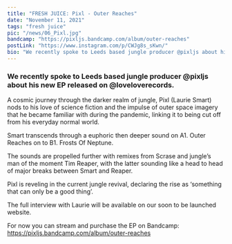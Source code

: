 ```yaml
---
title: "FRESH JUICE: Pixl - Outer Reaches"
date: "November 11, 2021"
tags: "fresh juice"
pic: "/news/06_Pixl.jpg"
bandcamp: "https://pixljs.bandcamp.com/album/outer-reaches"
postLink: "https://www.instagram.com/p/CWJg8s_sKwn/"
bio: "We recently spoke to Leeds based jungle producer @pixljs about his new EP released on @loveloverecords..."
---
```


### We recently spoke to Leeds based jungle producer @pixljs about his new EP released on @loveloverecords.

A cosmic journey through the darker realm of jungle, Pixl (Laurie Smart) nods to his love of science fiction and the impulse of outer space imagery that he became familiar with during the pandemic, linking it to being cut off from his everyday normal world.

Smart transcends through a euphoric then deeper sound on A1. Outer Reaches on to B1. Frosts Of Neptune.

The sounds are propelled further with remixes from Scrase and jungle’s man of the moment Tim Reaper, with the latter sounding like a head to head of major breaks between Smart and Reaper.

Pixl is reveling in the current jungle revival, declaring the rise as ‘something that can only be a good thing’.

The full interview with Laurie will be available on our soon to be launched website.

For now you can stream and purchase the EP on Bandcamp: https://pixljs.bandcamp.com/album/outer-reaches
